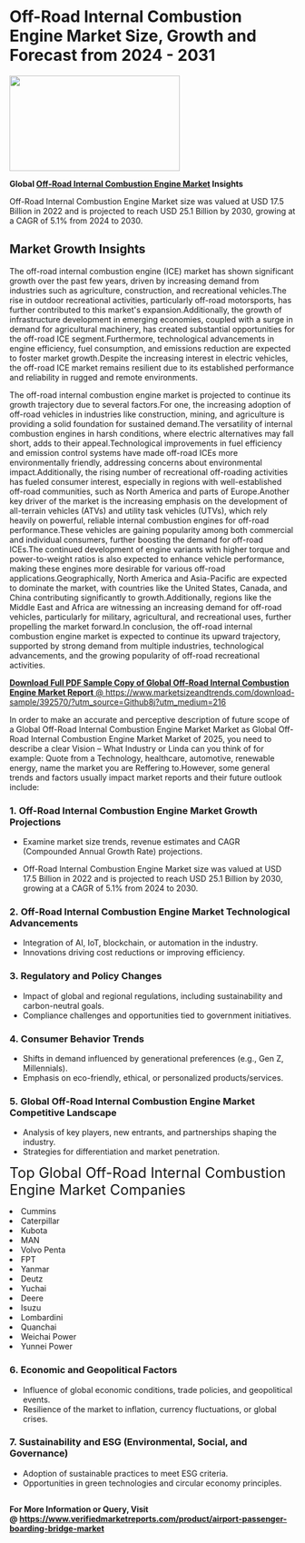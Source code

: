 <H1>Off-Road Internal Combustion Engine Market Size, Growth and Forecast from 2024 - 2031</H1><img class="aligncenter size-medium wp-image-584254" src="https://thirdeyenews.in/wp-content/uploads/2024/09/Global-Market-Research-300x168.jpeg" alt="" width="300" height="168" /><p><strong>Global&nbsp;<a href="https://www.marketsizeandtrends.com/download-sample/392570/?utm_source=Github8j?utm_medium=216">Off-Road Internal Combustion Engine Market</a> Insights</strong></p><p>Off-Road Internal Combustion Engine Market size was valued at USD 17.5 Billion in 2022 and is projected to reach USD 25.1 Billion by 2030, growing at a CAGR of 5.1% from 2024 to 2030.</p><p><h2>Market Growth Insights</h2> The off-road internal combustion engine (ICE) market has shown significant growth over the past few years, driven by increasing demand from industries such as agriculture, construction, and recreational vehicles.The rise in outdoor recreational activities, particularly off-road motorsports, has further contributed to this market's expansion.Additionally, the growth of infrastructure development in emerging economies, coupled with a surge in demand for agricultural machinery, has created substantial opportunities for the off-road ICE segment.Furthermore, technological advancements in engine efficiency, fuel consumption, and emissions reduction are expected to foster market growth.Despite the increasing interest in electric vehicles, the off-road ICE market remains resilient due to its established performance and reliability in rugged and remote environments.<a href="#"></a> <p>The off-road internal combustion engine market is projected to continue its growth trajectory due to several factors.For one, the increasing adoption of off-road vehicles in industries like construction, mining, and agriculture is providing a solid foundation for sustained demand.The versatility of internal combustion engines in harsh conditions, where electric alternatives may fall short, adds to their appeal.Technological improvements in fuel efficiency and emission control systems have made off-road ICEs more environmentally friendly, addressing concerns about environmental impact.Additionally, the rising number of recreational off-roading activities has fueled consumer interest, especially in regions with well-established off-road communities, such as North America and parts of Europe.Another key driver of the market is the increasing emphasis on the development of all-terrain vehicles (ATVs) and utility task vehicles (UTVs), which rely heavily on powerful, reliable internal combustion engines for off-road performance.These vehicles are gaining popularity among both commercial and individual consumers, further boosting the demand for off-road ICEs.The continued development of engine variants with higher torque and power-to-weight ratios is also expected to enhance vehicle performance, making these engines more desirable for various off-road applications.Geographically, North America and Asia-Pacific are expected to dominate the market, with countries like the United States, Canada, and China contributing significantly to growth.Additionally, regions like the Middle East and Africa are witnessing an increasing demand for off-road vehicles, particularly for military, agricultural, and recreational uses, further propelling the market forward.In conclusion, the off-road internal combustion engine market is expected to continue its upward trajectory, supported by strong demand from multiple industries, technological advancements, and the growing popularity of off-road recreational activities.<a href="#"></p><p><span class=""><strong>Download Full PDF Sample Copy of Global Off-Road Internal Combustion Engine Market Report</strong> @ <a href="https://www.marketsizeandtrends.com/download-sample/392570/?utm_source=Github8j?utm_medium=216" target="_blank">https://www.marketsizeandtrends.com/download-sample/392570/?utm_source=Github8j?utm_medium=216</a></span></p><p>In order to make an accurate and perceptive description of future scope of a Global&nbsp;Off-Road Internal Combustion Engine Market Market as Global&nbsp;Off-Road Internal Combustion Engine Market Market of 2025, you need to describe a clear Vision &ndash; What Industry or Linda can you think of for example: Quote from a Technology, healthcare, automotive, renewable energy, name the market you are Reffering to.However, some general trends and factors usually impact market reports and their future outlook include:</p><h3>1.&nbsp;<strong>Off-Road Internal Combustion Engine Market Growth Projections</strong></h3><ul><li>Examine market size trends, revenue estimates and CAGR (Compounded Annual Growth Rate) projections.</li><li><p>Off-Road Internal Combustion Engine Market size was valued at USD 17.5 Billion in 2022 and is projected to reach USD 25.1 Billion by 2030, growing at a CAGR of 5.1% from 2024 to 2030.</p></li></ul><h3>2.&nbsp;<strong>Off-Road Internal Combustion Engine Market Technological Advancements</strong></h3><ul><li>Integration of AI, IoT, blockchain, or automation in the industry.</li><li>Innovations driving cost reductions or improving efficiency.</li></ul><h3>3.&nbsp;<strong>Regulatory and Policy Changes</strong></h3><ul><li>Impact of global and regional regulations, including sustainability and carbon-neutral goals.</li><li>Compliance challenges and opportunities tied to government initiatives.</li></ul><h3>4.&nbsp;<strong>Consumer Behavior Trends</strong></h3><ul><li>Shifts in demand influenced by generational preferences (e.g., Gen Z, Millennials).</li><li>Emphasis on eco-friendly, ethical, or personalized products/services.</li></ul><h3>5.&nbsp;<strong>Global Off-Road Internal Combustion Engine Market Competitive Landscape</strong></h3><ul><li>Analysis of key players, new entrants, and partnerships shaping the industry.</li><li>Strategies for differentiation and market penetration.</li></ul><p data-pm-slice="1 1 []"><span style="color: inherit; font-family: inherit; font-size: 25px;">Top Global Off-Road Internal Combustion Engine Market Companies</span></p><div class="" data-test-id=""><p><li>Cummins</li><li> Caterpillar</li><li> Kubota</li><li> MAN</li><li> Volvo Penta</li><li> FPT</li><li> Yanmar</li><li> Deutz</li><li> Yuchai</li><li> Deere</li><li> Isuzu</li><li> Lombardini</li><li> Quanchai</li><li> Weichai Power</li><li> Yunnei Power</li></p></div><h3>6.&nbsp;<strong>Economic and Geopolitical Factors</strong></h3><ul><li>Influence of global economic conditions, trade policies, and geopolitical events.</li><li>Resilience of the market to inflation, currency fluctuations, or global crises.</li></ul><h3>7.&nbsp;<strong>Sustainability and ESG (Environmental, Social, and Governance)</strong></h3><ul><li>Adoption of sustainable practices to meet ESG criteria.</li><li>Opportunities in green technologies and circular economy principles.</li></ul><h2><strong style="font-size: 14px;">For More Information or Query, Visit @&nbsp;</strong><a style="background-color: #ffffff; font-size: 14px;" href="https://www.marketsizeandtrends.com/report/off-road-internal-combustion-engine-market/" target="_blank">https://www.verifiedmarketreports.com/product/airport-passenger-boarding-bridge-market</a></h2>